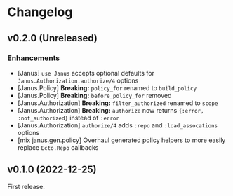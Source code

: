 # Changelog

## v0.2.0 (Unreleased)

### Enhancements

  * [Janus] `use Janus` accepts optional defaults for `Janus.Authorization.authorize/4` options
  * [Janus.Policy] **Breaking:** `policy_for` renamed to `build_policy`
  * [Janus.Policy] **Breaking:** `before_policy_for` removed
  * [Janus.Authorization] **Breaking:** `filter_authorized` renamed to `scope`
  * [Janus.Authorization] **Breaking:** `authorize` now returns `{:error, :not_authorized}` instead of `:error`
  * [Janus.Authorization] `authorize/4` adds `:repo` and `:load_assocations` options
  * [mix janus.gen.policy] Overhaul generated policy helpers to more easily replace `Ecto.Repo` callbacks

## v0.1.0 (2022-12-25)

First release.
